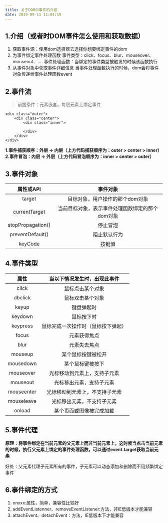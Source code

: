 ```yaml
---
title: 关于DOM中事件的介绍
date: 2019-09-11 11:03:19
---
```

## 1.介绍（或者时DOM事件怎么使用和获取数据）

1. 获取事件源：使用dom选择器去选择你想要绑定事件的dom
2. 为事件绑定事件处理函数
   事件类型：click、focus、blur、mouseover、mouseout、....
   事件处理函数：当绑定的事件类型被触发的时候该函数执行
3. 从事件对象中获取事件详细信息
   当事件处理函数执行的时候，dom会将事件对象传递给事件处理函数event

## 2.事件流

> 前提条件：元素嵌套，每层元素上绑定事件

```
<div class="outer">
    <div class="center">
        <div class="inner">

        </div>
    </div>
</div>
```

**1.事件捕获顺序：外层 -> 内层（上方代码捕获顺序为：outer > center > inner）
2.事件冒泡：内层 -> 外层（上方代码冒泡顺序为：inner > center > outer）**

## 3.事件对象

属性或API|事件对象
:--:|:--:
target|目标对象，用户操作的那个dom对象
currentTarget|当前目标对象，表示事件处理函数绑定的那个dom对象
stopPropagation()|停止冒泡
preventDefault()|阻止默认行为
keyCode|按键值

## 4.事件类型

属性|当以下情况发生时，出现此事件
:--:|:--:
click|鼠标点击某个对象
dbclick|鼠标双击某个对象
keyup|键盘弹起时
keydown|鼠标按下时
keypress|鼠标完成一次操作时（鼠标按下弹起）
focus|元素获得焦点
blur|元素失去焦点
mouseup|某个鼠标按键被松开
mousedown|某个鼠标键被按下
mouseover|光标移动到元素上，支持子元素
mouseout|光标移出元素，支持子元素
mouseenter|光标移动到元素上，不支持子元素
mouseleave|光标移出元素，不支持子元素
onload|某个页面或图像被完成加载

## 5.事件代理

**原理：将事件绑定在当前元素的父元素上而非当前元素上，这时候当点击当前元素的时候，执行父元素上绑定的事件处理函数，可以通过event.target获取当前元素**

好处：父元素代理子元素所有的事件，子元素可以动态添加和删除而不用频繁绑定事件

## 6.事件绑定的方式

1. onxxx:属性，简单，兼容性比较好
2. addEventListenner、removeEventListener:方法，非IE低版本才能兼容
3. attachEvent、detachEvent：方法，IE低版本下才能兼容

